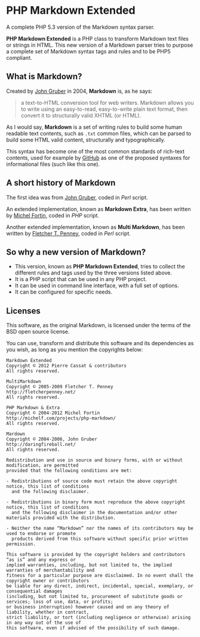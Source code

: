 PHP Markdown Extended
=====================

A complete PHP 5.3 version of the Markdown syntax parser.

**PHP Markdown Extended** is a PHP class to transform Markdown text files or strings in HTML. This new version of a Markdown parser tries to purpose a complete set of Markdown syntax tags and rules and to be PHP5 compliant.


## What is Markdown?

Created by [John Gruber](http://daringfireball.net/projects/markdown/) in 2004, **Markdown** is, as he says:

>    a text-to-HTML conversion tool for web writers. Markdown allows you 
>    to write using an easy-to-read, easy-to-write plain text format, then convert it 
>    to structurally valid XHTML (or HTML).

As I would say, **Markdown** is a set of writing rules to build some human readable text contents, such as `.txt` common files, which can be parsed to build some HTML valid content, structurally and typographically.

This syntax has become one of the most common standards of rich-text contents, used for example by [GitHub](http://github.com) as one of the proposed syntaxes for informational files (such like this one).


## A short history of Markdown

The first idea was from [John Gruber](http://daringfireball.net/), coded in *Perl* script.

An extended implementation, known as **Markdown Extra**, has been written by [Michel Fortin](http://michelf.com/), coded in *PHP* script.

Another extended implementation, known as **Multi Markdown**, has been written by [Fletcher T. Penney](http://fletcherpenney.net/), coded in *Perl* script.


## So why a new version of Markdown?

-   This version, known as **PHP Markdown Extended**, tries to collect the different rules and tags used by the three versions listed above.
-   It is a PHP script that can be used in any PHP project.
-   It can be used in command line interface, with a full set of options.
-   It can be configured for specific needs.


## Licenses

This software, as the original Markdown, is licensed under the terms of the BSD open source license.

You can use, transform and distribute this software and its dependencies as you wish, as long as you mention the copyrights below:

    Markdown Extended
    Copyright © 2012 Pierre Cassat & contributors
    All rights reserved.

    MultiMarkdown
    Copyright © 2005-2009 Fletcher T. Penney
    http://fletcherpenney.net/
    All rights reserved.

    PHP Markdown & Extra
    Copyright © 2004-2012 Michel Fortin
    http://michelf.com/projects/php-markdown/
    All rights reserved.

    Mardown
    Copyright © 2004-2006, John Gruber
    http://daringfireball.net/
    All rights reserved.

    Redistribution and use in source and binary forms, with or without modification, are permitted 
    provided that the following conditions are met:

    - Redistributions of source code must retain the above copyright notice, this list of conditions 
      and the following disclaimer.

    - Redistributions in binary form must reproduce the above copyright notice, this list of conditions 
      and the following disclaimer in the documentation and/or other materials provided with the distribution.

    - Neither the name “Markdown” nor the names of its contributors may be used to endorse or promote 
      products derived from this software without specific prior written permission.

    This software is provided by the copyright holders and contributors “as is” and any express or 
    implied warranties, including, but not limited to, the implied warranties of merchantability and 
    fitness for a particular purpose are disclaimed. In no event shall the copyright owner or contributors 
    be liable for any direct, indirect, incidental, special, exemplary, or consequential damages 
    (including, but not limited to, procurement of substitute goods or services; loss of use, data, or profits; 
    or business interruption) however caused and on any theory of liability, whether in contract, 
    strict liability, or tort (including negligence or otherwise) arising in any way out of the use of 
    this software, even if advised of the possibility of such damage.
